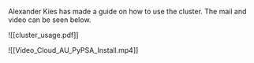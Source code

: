 Alexander Kies has made a guide on how to use the cluster. The mail and video can be seen below.

![[cluster_usage.pdf]]

![[Video_Cloud_AU_PyPSA_Install.mp4]]